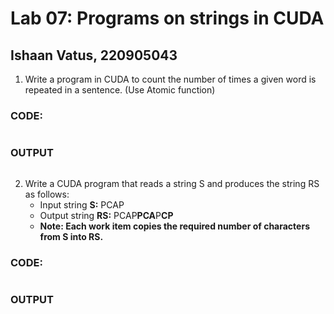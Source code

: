 # Lab 07: Programs on strings in CUDA
## Ishaan Vatus, 220905043

1. Write a program in CUDA to count the number of times a given word is repeated in a sentence. (Use Atomic function)
### CODE:


```c
```


### OUTPUT


![]()


2. Write a CUDA program that reads a string S and produces the string RS as follows:
    - Input string **S:** PCAP
    - Output string **RS:** PCAP**PCA**P**CP**
    - **Note: Each work item copies the required number of characters from S into RS.**


### CODE:


```c
```


### OUTPUT


![]()
